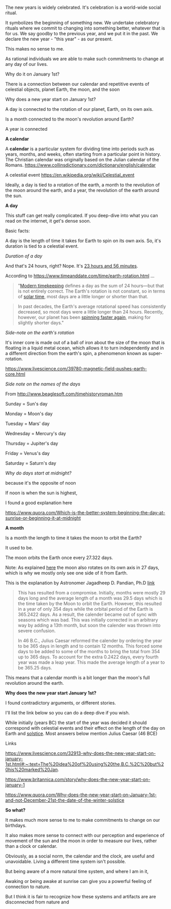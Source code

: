 The new years is widely celebrated. It's celebration is a world-wide social ritual. 

It symbolizes the beginning of something new. We undertake celebratory rituals where we commit to changing into something better, whatever that is for us. We say goodby to the previous year, and we put it in the past. We declare the new year - "this year" - as our present.  

This makes no sense to me. 

As rational individuals we are able to make such commitments to change at any day of our lives.

Why do it on January 1st?

There is a connection between our calendar and repetitive events of celestial objects, planet Earth, the moon, and the soon  

Why does a new year start on January 1st?

A day is connected to the rotation of our planet, Earth, on its own axis. 

Is a month connected to the moon's revolution around Earth?

A year is connected 



**A calendar**

A **calendar** is a particular system for dividing time into periods such as years, months, and weeks, often starting from a particular point in history. The Christian calendar was originally based on the Julian calendar of the Romans. https://www.collinsdictionary.com/dictionary/english/calendar

A celestial event https://en.wikipedia.org/wiki/Celestial_event



Ideally, a day is tied to a rotation of the earth, a month to the revolution of the moon around the earth, and a year, the revolution of the earth around the sun.  



**A day**

This stuff can get really complicated. If you deep-dive into what you can read on the internet, it get's dense soon.

Basic facts:

A day is the length of time it takes for Earth to spin on its own axis. So, it's duration is tied to a celestial event.

*Duration of a day*

And that's 24 hours, right? Nope. It's [23 hours and 56 minutes](https://spaceplace.nasa.gov/days/en/#:~:text=Another%20way%20to%20measure%20a,23%20hours%20and%2056%20minutes).

According to https://www.timeanddate.com/time/earth-rotation.html ...

>  "[Modern timekeeping](https://www.timeanddate.com/time/aboututc.html) defines a day as the sum of 24 hours—but that is not entirely correct. The Earth's rotation is not constant, so in terms of [solar time](https://www.timeanddate.com/time/local-mean-time.html), most days are a little longer or shorter than that.

> In past decades, the Earth's average rotational speed has consistently decreased, so most days were a little longer than 24 hours. Recently, however, our planet has been [spinning faster again](https://www.timeanddate.com/time/earth-faster-rotation.html), making for slightly shorter days."

*Side-note on the earth's rotation*

It's inner core is made out of a ball of iron about the size of the moon that is floating in a liquid metal ocean, which allows it to turn independently and in a different direction from the earth's spin, a phenomenon known as super-rotation. 

https://www.livescience.com/39780-magnetic-field-pushes-earth-core.html



*Side note on the names of the days*

From http://www.beaglesoft.com/timehistoryroman.htm

Sunday = Sun's day

Monday = Moon's day

Tuesday = Mars' day 

Wednesday = Mercury's day

Thursday = Jupiter's day 

Friday = Venus's day

Saturday = Saturn's day









*Why do days start at midnight?*

because it's the opposite of noon

If noon is when the sun is highest, 

I found a good explanation here

https://www.quora.com/Which-is-the-better-system-beginning-the-day-at-sunrise-or-beginning-it-at-midnight



**A month**

Is a month the length to time it takes the moon to orbit the Earth?

It used to be. 

The moon orbits the Earth once every 27.322 days. 

Note: As explained [here](https://www.space.com/24871-does-the-moon-rotate.html) the moon also rotates on its own axis in 27 days, which is why we mostly only see one side of it from Earth.

This is the explanation by Astronomer Jagadheep D. Pandian, Ph.D [link](http://curious.astro.cornell.edu/about-us/125-observational-astronomy/timekeeping/calendars/765-why-are-most-months-30-or-31-days-long-intermediate#:~:text=If%20it%20takes%20the%20Moon,has%20resulted%20from%20a%20compromise.&text=This%20forced%20some%20days%20to,was%20made%20a%20leap%20year)

> This has resulted from a compromise. Initially, months were mostly 29 days long and the average length of a month was 29.5 days which is the time taken by the Moon to orbit the Earth. However, this resulted in a year of only 354 days while the orbital period of the Earth is 365.2422 days. As a result, the calender became out of sync with seasons which was bad. This was initially corrected in an arbitrary way by adding a 13th month, but soon the calender was thrown into severe confusion.
>
> In 46 B.C., Julius Caesar reformed the calender by ordering the year to be 365 days in length and to contain 12 months. This forced some days to be added to some of the months to bring the total from 354 up to 365 days. To account for the extra 0.2422 days, every fourth year was made a leap year. This made the average length of a year to be 365.25 days. 



This means that a calendar month is a bit longer than the moon's full revolution around the earth.







**Why does the new year start January 1st?**

I found contradictory arguments, or different stories. 

I'll list the link below so you can do a deep dive if you wish. 

While initially (years BC) the start of the year was decided it should correspond with celestial events and their effect on the length of the day on Earth and [solstice](https://www.space.com/what-is-a-solstice.html).  Most answers below mention Julius Caesar (46 BCE)  

Links

https://www.livescience.com/32913-why-does-the-new-year-start-on-january-1st.html#:~:text=The%20idea%20of%20using%20the,B.C.%2C%20but%20his%20marked%20Jan.

https://www.britannica.com/story/why-does-the-new-year-start-on-january-1



https://www.quora.com/Why-does-the-new-year-start-on-January-1st-and-not-December-21st-the-date-of-the-winter-solstice







**So what?**

It makes much more sense to me to make commitments to change on our birthdays.

It also makes more sense to connect with our perception and experience of movement of the sun and the moon in order to measure our lives, rather than a clock or calendar. 

Obviously, as a social norm, the calendar and the clock, are useful and unavoidable. Living a different time system isn't possible. 

But being aware of a more natural time system, and where I am in it, 

Awaking or being awake at sunrise can give you a powerful feeling of connection to nature.  

But I think it is fair to recognize how these systems and artifacts are are disconnected from nature and  